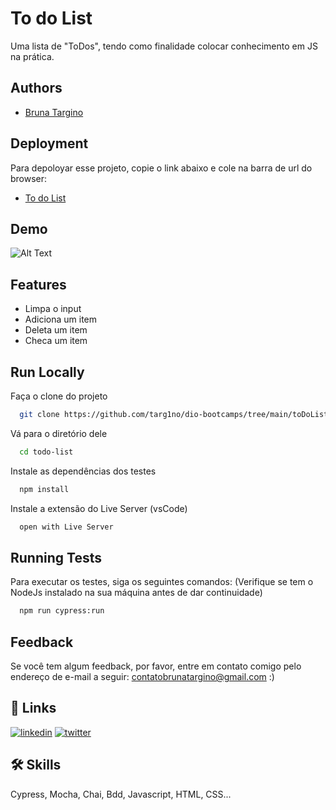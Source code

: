 
# To do List

Uma lista de "ToDos", tendo como finalidade colocar conhecimento em JS na prática.


## Authors

- [Bruna Targino](https://www.github.com/targ1no)


## Deployment

Para depoloyar esse projeto, copie o link abaixo e cole na barra de url do browser:

- [To do List](https://targ1no.github.io/toDoList/)


## Demo

![Alt Text](https://media.giphy.com/media/BAIjvSfJTJViOzDRru/giphy.gif)


## Features

- Limpa o input
- Adiciona um item
- Deleta um item
- Checa um item


## Run Locally

Faça o clone do projeto

```bash
  git clone https://github.com/targ1no/dio-bootcamps/tree/main/toDoList
```

Vá para o diretório dele

```bash
  cd todo-list
```

Instale as dependências dos testes

```bash
  npm install
```

Instale a extensão do Live Server (vsCode)

```bash
  open with Live Server
```

## Running Tests

Para executar os testes, siga os seguintes comandos:
(Verifique se tem o NodeJs instalado na sua máquina antes de dar continuidade)

```bash
  npm run cypress:run
```

## Feedback

Se você tem algum feedback, por favor, entre em contato comigo pelo endereço de e-mail a seguir: contatobrunatargino@gmail.com :)


## 🔗 Links
[![linkedin](https://img.shields.io/badge/linkedin-0A66C2?style=for-the-badge&logo=linkedin&logoColor=white)](https://www.linkedin.com/in/bruna-targino/)
[![twitter](https://img.shields.io/badge/twitter-1DA1F2?style=for-the-badge&logo=twitter&logoColor=white)](https://twitter.com/TARGlNO)


## 🛠 Skills
Cypress, Mocha, Chai, Bdd, Javascript, HTML, CSS...

